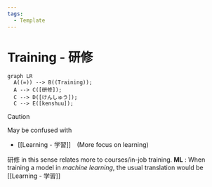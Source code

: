 ```yaml
---
tags:
  - Template
---
```

# Training  - 研修
``` mermaid
graph LR
  A((=)) --> B((Training));
  A --> C([研修]);
  C --> D([けんしゅう]);
  C --> E([kenshuu]);
```
> [!CAUTION]
> May be confused with
>  - [[Learning - 学習]]　(More focus on learning)

研修 in this sense relates more to courses/in-job training. 
**ML** : When training a model in *machine learning*, the usual translation would be [[Learning - 学習]]
